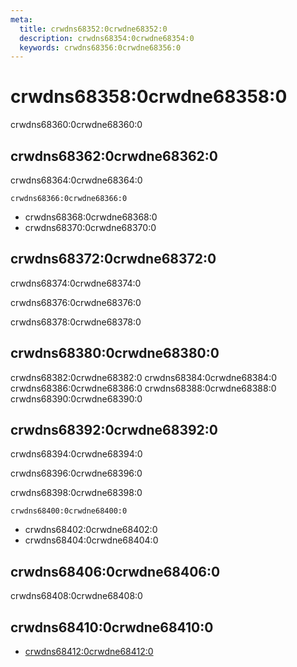 ```yaml
---
meta:
  title: crwdns68352:0crwdne68352:0
  description: crwdns68354:0crwdne68354:0
  keywords: crwdns68356:0crwdne68356:0
---
```


# crwdns68358:0crwdne68358:0
crwdns68360:0crwdne68360:0

<entry-ad />

## crwdns68362:0crwdne68362:0
crwdns68364:0crwdne68364:0

`crwdns68366:0crwdne68366:0`
- crwdns68368:0crwdne68368:0
- crwdns68370:0crwdne68370:0


## crwdns68372:0crwdne68372:0
crwdns68374:0crwdne68374:0

  crwdns68376:0crwdne68376:0

  crwdns68378:0crwdne68378:0

## crwdns68380:0crwdne68380:0
crwdns68382:0crwdne68382:0
<alert type="success">crwdns68384:0crwdne68384:0</alert>
<alert type="info">crwdns68386:0crwdne68386:0</alert>
<alert type="warning">crwdns68388:0crwdne68388:0</alert>
<alert type="error">crwdns68390:0crwdne68390:0</alert>

## crwdns68392:0crwdne68392:0
crwdns68394:0crwdne68394:0

  crwdns68396:0crwdne68396:0

  crwdns68398:0crwdne68398:0

  `crwdns68400:0crwdne68400:0`
  - crwdns68402:0crwdne68402:0
  - crwdns68404:0crwdne68404:0

## crwdns68406:0crwdne68406:0
crwdns68408:0crwdne68408:0

## crwdns68410:0crwdne68410:0
  - [crwdns68412:0crwdne68412:0]()

<doc-footer />
